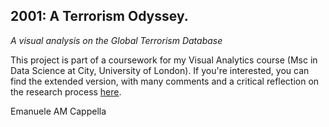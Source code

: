 ## 2001: A Terrorism Odyssey. 
*A visual analysis on the Global Terrorism Database*

This project is part of a coursework for my Visual Analytics course (Msc in Data Science at City, University of London).
If you're interested, you can find the extended version, with many comments and a critical reflection on the research process [here](https://www.kaggle.com/emanueleamcappella/2001-a-terrorism-odyssey).

Emanuele AM Cappella

